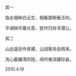其一

临水烟棹白云生，相看碧柳垂玉纶。

平湖映尽春光意，犹作归舟寻潜公。
                                            
其二

山远遥目作青黛，云阔客舟自雨来。

洗心最嫌清风短，闲吟难消雄际哀。

2010.4.19